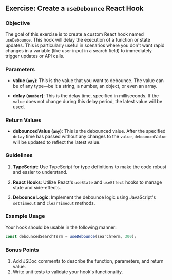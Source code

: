 ## Exercise: Create a `useDebounce` React Hook

### Objective
The goal of this exercise is to create a custom React hook named `useDebounce`. This hook will delay the execution of a function or state updates. This is particularly useful in scenarios where you don't want rapid changes in a variable (like user input in a search field) to immediately trigger updates or API calls.

### Parameters

- **value (`any`)**: This is the value that you want to debounce. The value can be of any type—be it a string, a number, an object, or even an array.
  
- **delay (`number`)**: This is the delay time, specified in milliseconds. If the `value` does not change during this delay period, the latest value will be used.

### Return Values

- **debouncedValue (`any`)**: This is the debounced value. After the specified `delay` time has passed without any changes to the `value`, `debouncedValue` will be updated to reflect the latest value.

### Guidelines

1. **TypeScript**: Use TypeScript for type definitions to make the code robust and easier to understand.
  
2. **React Hooks**: Utilize React's `useState` and `useEffect` hooks to manage state and side-effects.
  
3. **Debounce Logic**: Implement the debounce logic using JavaScript's `setTimeout` and `clearTimeout` methods.

### Example Usage

Your hook should be usable in the following manner:

```typescript
const debouncedSearchTerm = useDebounce(searchTerm, 300);
```

### Bonus Points
1. Add JSDoc comments to describe the function, parameters, and return value.
2. Write unit tests to validate your hook's functionality.